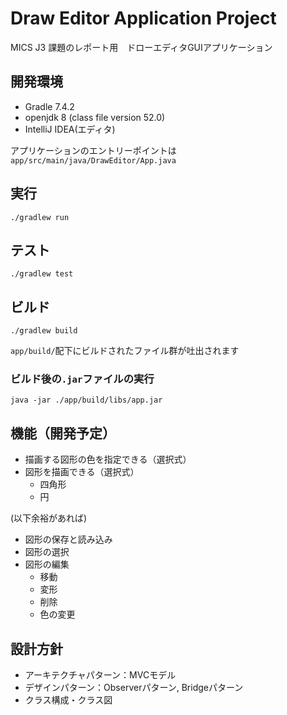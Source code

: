# Draw Editor Application Project

MICS J3 課題のレポート用　ドローエディタGUIアプリケーション

## 開発環境
- Gradle 7.4.2
- openjdk 8 (class file version 52.0)
- IntelliJ IDEA(エディタ)

アプリケーションのエントリーポイントは`app/src/main/java/DrawEditor/App.java`

## 実行
```shell
./gradlew run
```

## テスト
```shell
./gradlew test 
```

## ビルド
```shell
./gradlew build 
```
`app/build/`配下にビルドされたファイル群が吐出されます

### ビルド後の`.jar`ファイルの実行
```shell
java -jar ./app/build/libs/app.jar
```

## 機能（開発予定）
- 描画する図形の色を指定できる（選択式）
- 図形を描画できる（選択式）
  - 四角形
  - 円

(以下余裕があれば)
- 図形の保存と読み込み
- 図形の選択
- 図形の編集
  - 移動
  - 変形
  - 削除
  - 色の変更

## 設計方針
- アーキテクチャパターン：MVCモデル
- デザインパターン：Observerパターン, Bridgeパターン
- クラス構成・クラス図